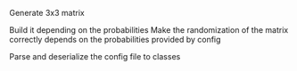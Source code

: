 Generate 3x3 matrix 
    
  Build it depending on the probabilities
  Make the randomization of the matrix correctly depends on the probabilities provided by config


Parse and deserialize the config file to classes 



